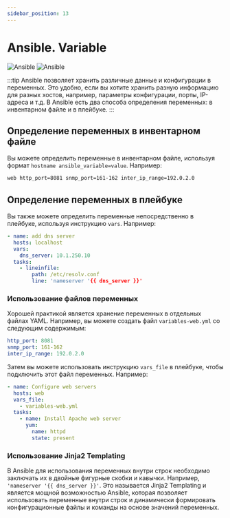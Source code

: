 ```yaml
---
sidebar_position: 13
---
```


# Ansible. Variable

![Ansible](https://img.shields.io/badge/ansible-%231A1918.svg?style=for-the-badge&logo=ansible&color=red&logoColor=white#gh-light-mode-only)
![Ansible](https://img.shields.io/badge/ansible-%231A1918.svg?style=for-the-badge&logo=ansible&color=red&logoColor=white#gh-dark-mode-only)

:::tip
Ansible позволяет хранить различные данные и конфигурации в переменных. Это удобно, если вы хотите хранить разную информацию для разных хостов, например, параметры конфигурации, порты, IP-адреса и т.д. В Ansible есть два способа определения переменных: в инвентарном файле и в плейбуке.
:::

## Определение переменных в инвентарном файле

Вы можете определить переменные в инвентарном файле, используя формат `hostname ansible_variable=value`. Например:

```bash
web http_port=8081 snmp_port=161-162 inter_ip_range=192.0.2.0
```

## Определение переменных в плейбуке

Вы также можете определить переменные непосредственно в плейбуке, используя инструкцию `vars`. Например:

```yaml title="vars.yml"
- name: add dns server
  hosts: localhost
  vars:
    dns_server: 10.1.250.10
  tasks:
    - lineinfile:
        path: /etc/resolv.conf
        line: 'nameserver '{{ dns_server }}'
```

### Использование файлов переменных

Хорошей практикой является хранение переменных в отдельных файлах YAML. Например, вы можете создать файл `variables-web.yml` со следующим содержимым:

```yaml title="variables-web.yml"
http_port: 8081
snmp_port: 161-162
inter_ip_range: 192.0.2.0
```

Затем вы можете использовать инструкцию `vars_file` в плейбуке, чтобы подключить этот файл переменных. Например:

```yaml
- name: Configure web servers
  hosts: web
  vars_file:
    - variables-web.yml
  tasks:
    - name: Install Apache web server
      yum:
        name: httpd
        state: present
```

### Использование Jinja2 Templating

В Ansible для использования переменных внутри строк необходимо заключать их в двойные фигурные скобки и кавычки. Например, `'nameserver '{{ dns_server }}'`. Это называется Jinja2 Templating и является мощной возможностью Ansible, которая позволяет использовать переменные внутри строк и динамически формировать конфигурационные файлы и команды на основе значений переменных.